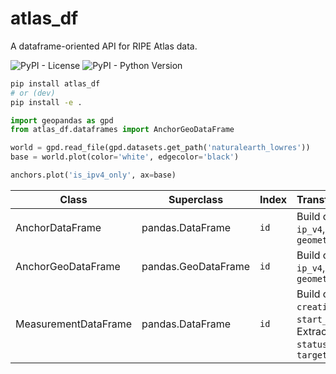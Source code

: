 # atlas_df
 A dataframe-oriented API for RIPE Atlas data.

![PyPI - License](https://img.shields.io/pypi/l/atlas_df.svg?style=flat-square)
![PyPI - Python Version](https://img.shields.io/pypi/pyversions/atlas_df.svg?style=flat-square)

```bash
pip install atlas_df
# or (dev)
pip install -e .
```

```python
import geopandas as gpd
from atlas_df.dataframes import AnchorGeoDataFrame

world = gpd.read_file(gpd.datasets.get_path('naturalearth_lowres'))
base = world.plot(color='white', edgecolor='black')

anchors.plot('is_ipv4_only', ax=base)
```

Class | Superclass | Index | Transformations
------|------------|-------|----------------
AnchorDataFrame | pandas.DataFrame | `id` | Build objects for `ip_v4`, `ip_v6`, `geometry`
AnchorGeoDataFrame | pandas.GeoDataFrame | `id` | Build objects for `ip_v4`, `ip_v6`, `geometry`
MeasurementDataFrame | pandas.DataFrame | `id` | Build objects for `creation_time`, `start_time`. Extract `status`, `status_id`, `target_fqdn`
